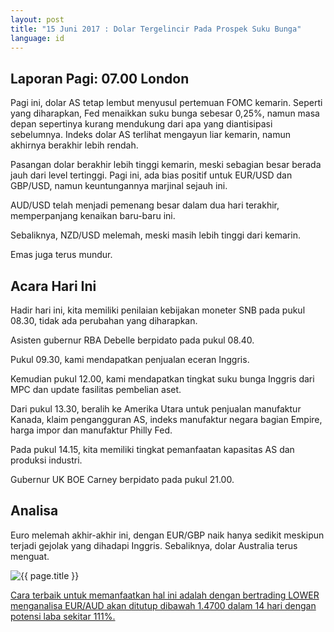 ```yaml
---
layout: post
title: "15 Juni 2017 : Dolar Tergelincir Pada Prospek Suku Bunga"
language: id
---
```

## Laporan Pagi: 07.00 London

Pagi ini, dolar AS tetap lembut menyusul pertemuan FOMC kemarin. Seperti yang diharapkan, Fed menaikkan suku bunga sebesar 0,25%, namun masa depan sepertinya kurang mendukung dari apa yang diantisipasi sebelumnya. Indeks dolar AS terlihat mengayun liar kemarin, namun akhirnya berakhir lebih rendah.

Pasangan dolar berakhir lebih tinggi kemarin, meski sebagian besar berada jauh dari level tertinggi. Pagi ini, ada bias positif untuk EUR/USD dan GBP/USD, namun keuntungannya marjinal sejauh ini.

AUD/USD telah menjadi pemenang besar dalam dua hari terakhir, memperpanjang kenaikan baru-baru ini.

Sebaliknya, NZD/USD melemah, meski masih lebih tinggi dari kemarin.

Emas juga terus mundur.

## Acara Hari Ini

Hadir hari ini, kita memiliki penilaian kebijakan moneter SNB pada pukul 08.30,  tidak ada perubahan yang diharapkan.

Asisten gubernur RBA Debelle berpidato pada pukul 08.40.

Pukul 09.30, kami mendapatkan penjualan eceran Inggris.

Kemudian pukul 12.00, kami mendapatkan tingkat suku bunga Inggris dari MPC dan update fasilitas pembelian aset.

Dari pukul 13.30, beralih ke Amerika Utara untuk penjualan manufaktur Kanada, klaim pengangguran AS, indeks manufaktur negara bagian Empire, harga impor dan manufaktur Philly Fed.

Pada pukul 14.15, kita memiliki tingkat pemanfaatan kapasitas AS dan produksi industri.

Gubernur UK BOE Carney berpidato pada pukul 21.00.

## Analisa

Euro melemah akhir-akhir ini, dengan EUR/GBP naik hanya sedikit meskipun terjadi gejolak yang dihadapi Inggris. Sebaliknya, dolar Australia terus menguat.

<img src="{{ site.url }}/images/id-15-jun-17.png" alt="{{ page.title }}" title="{{ page.title }}">

<a href="%LINK%%?currency=USD& market=forex&underlying=frxEURAUD&formname=higherlower&duration_amount=14&duration_units=d&amount=10&amount_type=payout&expiry_type=duration&barrier=1.47" target="_blank">Cara terbaik untuk memanfaatkan hal ini adalah dengan bertrading LOWER menganalisa EUR/AUD akan ditutup dibawah 1.4700 dalam 14 hari dengan potensi laba sekitar 111%.</a>